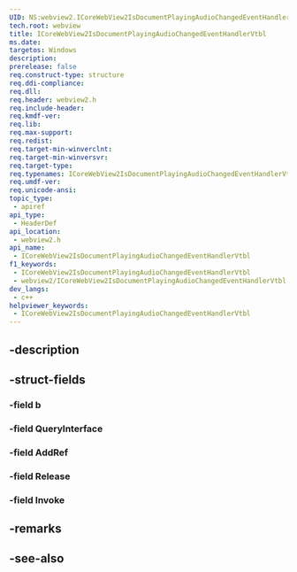 ```yaml
---
UID: NS:webview2.ICoreWebView2IsDocumentPlayingAudioChangedEventHandlerVtbl
tech.root: webview
title: ICoreWebView2IsDocumentPlayingAudioChangedEventHandlerVtbl
ms.date: 
targetos: Windows
description: 
prerelease: false
req.construct-type: structure
req.ddi-compliance: 
req.dll: 
req.header: webview2.h
req.include-header: 
req.kmdf-ver: 
req.lib: 
req.max-support: 
req.redist: 
req.target-min-winverclnt: 
req.target-min-winversvr: 
req.target-type: 
req.typenames: ICoreWebView2IsDocumentPlayingAudioChangedEventHandlerVtbl
req.umdf-ver: 
req.unicode-ansi: 
topic_type:
 - apiref
api_type:
 - HeaderDef
api_location:
 - webview2.h
api_name:
 - ICoreWebView2IsDocumentPlayingAudioChangedEventHandlerVtbl
f1_keywords:
 - ICoreWebView2IsDocumentPlayingAudioChangedEventHandlerVtbl
 - webview2/ICoreWebView2IsDocumentPlayingAudioChangedEventHandlerVtbl
dev_langs:
 - c++
helpviewer_keywords:
 - ICoreWebView2IsDocumentPlayingAudioChangedEventHandlerVtbl
---
```


## -description

## -struct-fields

### -field b

### -field QueryInterface

### -field AddRef

### -field Release

### -field Invoke

## -remarks

## -see-also

